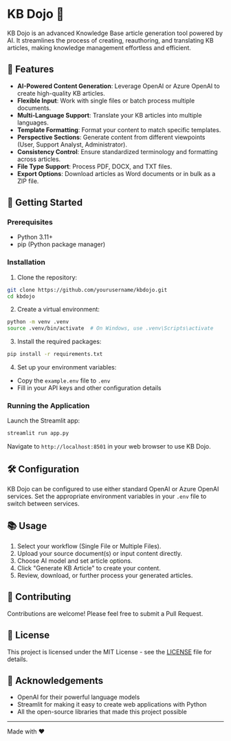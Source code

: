 # KB Dojo 🥋

KB Dojo is an advanced Knowledge Base article generation tool powered by AI. It streamlines the process of creating, reauthoring, and translating KB articles, making knowledge management effortless and efficient.

## 🌟 Features

- **AI-Powered Content Generation**: Leverage OpenAI or Azure OpenAI to create high-quality KB articles.
- **Flexible Input**: Work with single files or batch process multiple documents.
- **Multi-Language Support**: Translate your KB articles into multiple languages.
- **Template Formatting**: Format your content to match specific templates.
- **Perspective Sections**: Generate content from different viewpoints (User, Support Analyst, Administrator).
- **Consistency Control**: Ensure standardized terminology and formatting across articles.
- **File Type Support**: Process PDF, DOCX, and TXT files.
- **Export Options**: Download articles as Word documents or in bulk as a ZIP file.

## 🚀 Getting Started

### Prerequisites

- Python 3.11+
- pip (Python package manager)

### Installation

1. Clone the repository:
```bash
git clone https://github.com/yourusername/kbdojo.git
cd kbdojo
```
2. Create a virtual environment:
```bash
python -m venv .venv
source .venv/bin/activate  # On Windows, use .venv\Scripts\activate
```
3. Install the required packages:
```bash
pip install -r requirements.txt
```
4. Set up your environment variables:
- Copy the `example.env` file to `.env`
- Fill in your API keys and other configuration details

### Running the Application

Launch the Streamlit app:
```bash
streamlit run app.py
```

Navigate to `http://localhost:8501` in your web browser to use KB Dojo.

## 🛠 Configuration

KB Dojo can be configured to use either standard OpenAI or Azure OpenAI services. Set the appropriate environment variables in your `.env` file to switch between services.

## 📚 Usage

1. Select your workflow (Single File or Multiple Files).
2. Upload your source document(s) or input content directly.
3. Choose AI model and set article options.
4. Click "Generate KB Article" to create your content.
5. Review, download, or further process your generated articles.

## 🤝 Contributing

Contributions are welcome! Please feel free to submit a Pull Request.

## 📄 License

This project is licensed under the MIT License - see the [LICENSE](LICENSE) file for details.

## 🙏 Acknowledgements

- OpenAI for their powerful language models
- Streamlit for making it easy to create web applications with Python
- All the open-source libraries that made this project possible

---

Made with ❤️
